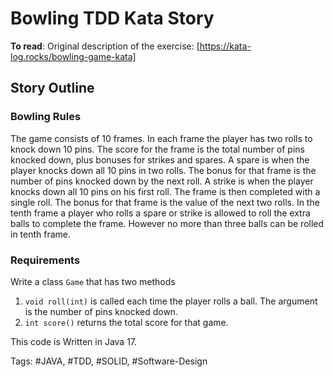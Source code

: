 # Bowling TDD Kata Story
**To read**:
Original description of the exercise:
[https://kata-log.rocks/bowling-game-kata]

## Story Outline
### Bowling Rules
The game consists of 10 frames. In each frame the player has two rolls to knock down 10 pins. The score for the frame is the total number of pins knocked down, plus bonuses for strikes and spares.
A spare is when the player knocks down all 10 pins in two rolls. The bonus for that frame is the number of pins knocked down by the next roll.
A strike is when the player knocks down all 10 pins on his first roll. The frame is then completed with a single roll. The bonus for that frame is the value of the next two rolls.
In the tenth frame a player who rolls a spare or strike is allowed to roll the extra balls to complete the frame. However no more than three balls can be rolled in tenth frame.

### Requirements
Write a class `Game` that has two methods

1. `void roll(int)` is called each time the player rolls a ball. The argument is the number of pins knocked down.
1. `int score()` returns the total score for that game.

This code is Written in Java 17.

Tags: #JAVA, #TDD, #SOLID, #Software-Design

